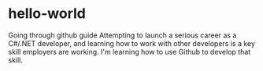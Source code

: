 # hello-world
Going through github guide
Attempting to launch a serious career as a C#/.NET developer, and learning how to work with other developers is a key skill employers are working. I'm learning how to use Github to develop that skill.
